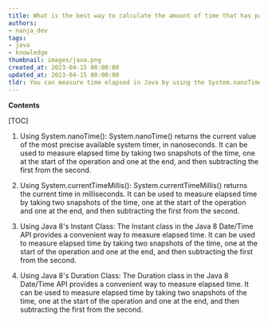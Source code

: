 ```yaml
---
title: What is the best way to calculate the amount of time that has passed in java?
authors:
- nanja_dev
tags:
- java
- knowledge
thumbnail: images/java.png
created_at: 2023-04-15 00:00:00
updated_at: 2023-04-15 00:00:00
tldr: You can measure time elapsed in Java by using the System.nanoTime() method.
---
```


**Contents**

[TOC]

1. Using System.nanoTime():
   System.nanoTime() returns the current value of the most precise available system timer, in nanoseconds. It can be used to measure elapsed time by taking two snapshots of the time, one at the start of the operation and one at the end, and then subtracting the first from the second.

2. Using System.currentTimeMillis():
   System.currentTimeMillis() returns the current time in milliseconds. It can be used to measure elapsed time by taking two snapshots of the time, one at the start of the operation and one at the end, and then subtracting the first from the second.

3. Using Java 8's Instant Class:
   The Instant class in the Java 8 Date/Time API provides a convenient way to measure elapsed time. It can be used to measure elapsed time by taking two snapshots of the time, one at the start of the operation and one at the end, and then subtracting the first from the second.

4. Using Java 8's Duration Class:
   The Duration class in the Java 8 Date/Time API provides a convenient way to measure elapsed time. It can be used to measure elapsed time by taking two snapshots of the time, one at the start of the operation and one at the end, and then subtracting the first from the second.
